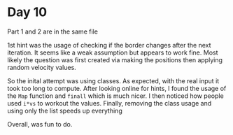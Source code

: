 # Day 10

Part 1 and 2 are in the same file

1st hint was the usage of checking if the border changes after the next iteration. It seems like a weak assumption but appears to work fine. Most likely the question was first created via making the positions then applying random velocity values.

So the inital attempt was using classes. As expected, with the real input it took too long to compute.
After looking online for hints, I found the usage of the `Map` function and `finall` which is much nicer. 
I then noticed how people used `i*vs` to workout the values. Finally, removing the class usage and using only the list speeds up everything

Overall, was fun to do.
